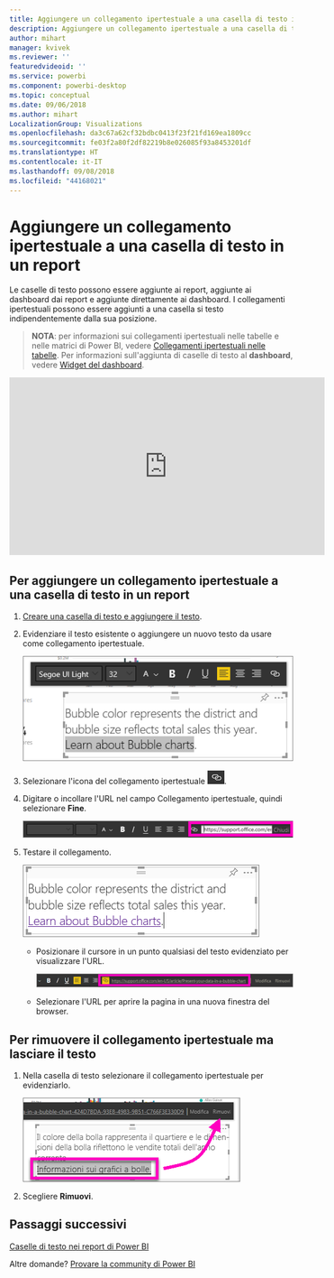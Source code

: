 ```yaml
---
title: Aggiungere un collegamento ipertestuale a una casella di testo in un report
description: Aggiungere un collegamento ipertestuale a una casella di testo nel servizio Power BI e in Power BI Desktop
author: mihart
manager: kvivek
ms.reviewer: ''
featuredvideoid: ''
ms.service: powerbi
ms.component: powerbi-desktop
ms.topic: conceptual
ms.date: 09/06/2018
ms.author: mihart
LocalizationGroup: Visualizations
ms.openlocfilehash: da3c67a62cf32bdbc0413f23f21fd169ea1809cc
ms.sourcegitcommit: fe03f2a80f2df82219b8e026085f93a8453201df
ms.translationtype: HT
ms.contentlocale: it-IT
ms.lasthandoff: 09/08/2018
ms.locfileid: "44168021"
---
```

# <a name="add-a-hyperlink-to-a-text-box-in-a-report"></a>Aggiungere un collegamento ipertestuale a una casella di testo in un report
Le caselle di testo possono essere aggiunte ai report, aggiunte ai dashboard dai report e aggiunte direttamente ai dashboard. I collegamenti ipertestuali possono essere aggiunti a una casella si testo indipendentemente dalla sua posizione.  

> **NOTA**: per informazioni sui collegamenti ipertestuali nelle tabelle e nelle matrici di Power BI, vedere [Collegamenti ipertestuali nelle tabelle](power-bi-hyperlinks-in-tables.md). Per informazioni sull'aggiunta di caselle di testo al **dashboard**, vedere [Widget del dashboard](service-dashboard-add-widget.md). 
> 
> 

<iframe width="560" height="315" src="https://www.youtube.com/embed/_3q6VEBhGew#t=0m55s" frameborder="0" allowfullscreen></iframe>


## <a name="to-add-a-hyperlink-to-a-text-box-in-a-report"></a>Per aggiungere un collegamento ipertestuale a una casella di testo in un report
1. [Creare una casella di testo e aggiungere il testo](power-bi-reports-add-text-and-shapes.md). 
2. Evidenziare il testo esistente o aggiungere un nuovo testo da usare come collegamento ipertestuale.
   
   ![](media/service-add-hyperlink-to-text-box/power-bi-hyperlink-new.png)
3. Selezionare l'icona del collegamento ipertestuale ![](media/service-add-hyperlink-to-text-box/power-bi-hyperlink-icon.png).
4. Digitare o incollare l'URL nel campo Collegamento ipertestuale, quindi selezionare **Fine**.
   
   ![](media/service-add-hyperlink-to-text-box/power-bi-add-link.png)
5. Testare il collegamento.  
   
   ![](media/service-add-hyperlink-to-text-box/power-bi-test-link.png)
   
   * Posizionare il cursore in un punto qualsiasi del testo evidenziato per visualizzare l'URL.  
     
      ![](media/service-add-hyperlink-to-text-box/power-bi-hyperlink-edit.png)
   * Selezionare l'URL per aprire la pagina in una nuova finestra del browser.

## <a name="to-remove-the-hyperlink-but-leave-the-text"></a>Per rimuovere il collegamento ipertestuale ma lasciare il testo
1. Nella casella di testo selezionare il collegamento ipertestuale per evidenziarlo.
   
     ![](media/service-add-hyperlink-to-text-box/power-bi-hyperlink-remove.png)
2. Scegliere **Rimuovi**. 

## <a name="next-steps"></a>Passaggi successivi
[Caselle di testo nei report di Power BI](power-bi-reports-add-text-and-shapes.md)

Altre domande? [Provare la community di Power BI](http://community.powerbi.com/)

